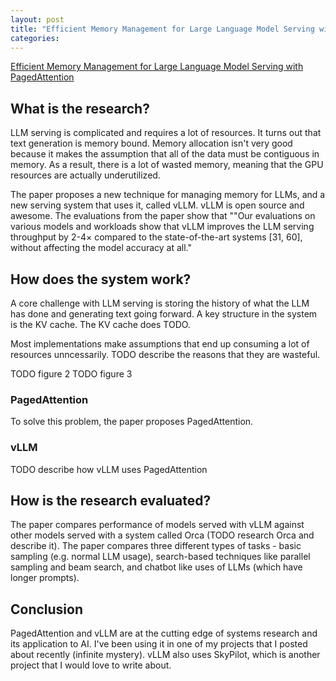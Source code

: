 ```yaml
---
layout: post
title: "Efficient Memory Management for Large Language Model Serving with PagedAttention"
categories:
---
```


[Efficient Memory Management for Large Language Model Serving with PagedAttention](TODO)

## What is the research?

LLM serving is complicated and requires a lot of resources. It turns out that text generation is memory bound. Memory allocation isn't very good because it makes the assumption that all of the data must be contiguous in memory. As a result, there is a lot of wasted memory, meaning that the GPU resources are actually underutilized.

The paper proposes a new technique for managing memory for LLMs, and a new serving system that uses it, called vLLM. vLLM is open source and awesome. The evaluations from the paper show that ""Our evaluations on various models and workloads show that vLLM improves the LLM serving throughput by 2-4× compared to the state-of-the-art systems [31, 60], without affecting the model accuracy at all."

## How does the system work?

A core challenge with LLM serving is storing the history of what the LLM has done and generating text going forward. A key structure in the system is the KV cache. The KV cache does TODO.

Most implementations make assumptions that end up consuming a lot of resources unncessarily. TODO describe the reasons that they are wasteful.

TODO figure 2
TODO figure 3

### PagedAttention

To solve this problem, the paper proposes PagedAttention.

### vLLM

TODO describe how vLLM uses PagedAttention

## How is the research evaluated?

The paper compares performance of models served with vLLM against other models served with a system called Orca (TODO research Orca and describe it). The paper compares three different types of tasks - basic sampling (e.g. normal LLM usage), search-based techniques like parallel sampling and beam search, and chatbot like uses of LLMs (which have longer prompts).

## Conclusion

PagedAttention and vLLM are at the cutting edge of systems research and its application to AI. I've been using it in one of my projects that I posted about recently (infinite mystery). vLLM also uses SkyPilot, which is another project that I would love to write about.